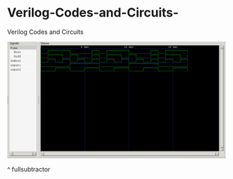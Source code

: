 # Verilog-Codes-and-Circuits-
Verilog Codes and Circuits 

![alt text](fullsubtractor_dataflow/fullsubtractor_dataflow.png "fullsubtractor")

^ fullsubtractor

